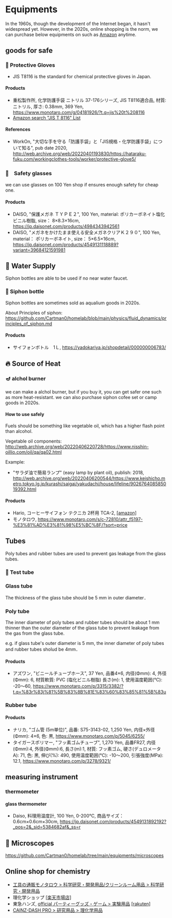 # Equipments

In the 1960s, though the development of the Internet began, it hasn't widespread yet.
However, in the 2020s, online shopping is the norm, we can purchase below equipments on such as [Amazon]() anytime.

## goods for safe

### :gloves: Protective Gloves

- JIS T8116 is the standard for chemical protective gloves in Japan.

#### Products

- 重松製作所, 化学防護手袋 ニトリル 37-176シリーズ, JIS T8116適合品, 材質:ニトリル, 厚さ: 0.38mm, 369 Yen, https://www.monotaro.com/g/04181926/?t.q=jis%20t%208116
- [Amazon search "JIS T 8116" List](https://www.amazon.co.jp/s?k=JIS+T+8116&i=industrial&rh=n%3A3445393051&s=price-asc-rank&dc&qid=1648844376&ref=sr_ex_n_1)

#### References

- WorkOn, "大切な手を守る「防護手袋」と「JIS規格・化学防護手袋」について知る", pub date 2020, http://web.archive.org/web/20220401193830/https://hataraku-fuku.com/workingclothes-tools/worker/protective-glove5/

### :goggles:　Safety glasses 

we can use glasses on 100 Yen shop if ensures enough safety for cheap one.

#### Products

- DAISO, "保護メガネ ＴＹＰＥ２", 100 Yen, material: ポリカーボネイト塩化ビニル樹脂, size： 8×8.3×16cm, https://jp.daisonet.com/products/4984343942561
- DAISO, "メガネをかけたまま使える安全メガネクリアＫ２９０", 100 Yen, material： ポリカーボネイト, size： 5×6.5×16cm, https://jp.daisonet.com/products/4549131118889?variant=39684121591981

## :non-potable_water: Water Supply

Siphon bottles are able to be used if no near water faucet.

### :lotion_bottle: Siphon bottle

Siphon bottles are sometimes sold as aqualium goods in 2020s.

About Principles of siphon: https://github.com/Cartman0/homelab/blob/main/physics/fluid_dynamics/principles_of_siphon.md

#### Products

- サイフォンボトル　1Ｌ, https://yadokariya.jp/shopdetail/000000006783/

## :fire: Source of Heat

### :diya_lamp: alchol burner

we can make a alchol burner, but if you buy it, you can get safer one such as more heat-resistant. 
we can also purchase siphon cofee set or camp goods in 2020s.

#### How to use safely

Fuels should be something like vegetable oil, which has a higher flash point than alcohol.

Vegetable oil components: http://web.archive.org/web/20220406220728/https://www.nisshin-oillio.com/oil/qa/qa02.html 

Example:

- "サラダ油で簡易ランプ" (easy lamp by plant oil), publish: 2018, http://web.archive.org/web/20220406200544/https://www.keishicho.metro.tokyo.lg.jp/kurashi/saigai/yakudachi/house/lifeline/902676408585019392.html

#### Products

- Hario, コーヒーサイフォン テクニカ 2杯用 TCA-2, [[amazon]](https://amzn.to/3Jh4v31)
- モノタロウ, https://www.monotaro.com/s/c-72810/attr_f5197-%E3%81%AD%E3%81%98%E5%BC%8F/?sort=price

## Tubes

Poly tubes and rubber tubes are used to prevent gas leakage from the glass tubes.

### :test_tube: Test tube

### Glass tube

The thickness of the glass tube should be 5 mm in outer diameter．

### Poly tube

The inner diameter of poly tubes and rubber tubes should be about 1 mm thinner than the outer diameter of the glass tube to prevent leakage from the gas from the glass tube.

e.g. if glass tube's outer diameter is 5 mm, the inner diameter of poly tubes and rubber tubes sholud be 4mm．

#### Products

- アズワン, "ビニールチューブホース", 37 Yen, 品番4×6, 内径(Φmm): 4, 外径(Φmm): 6, 材質軟質: PVC (塩化ビニル樹脂) 長さ(m): 1, 使用温度範囲(℃): -20～60, https://www.monotaro.com/p/3315/3382/?t.q=%83r%83j%81%5B%83%8B%81E%83%60%83%85%81%5B%83u

### Rubber tube

#### Products

- ナリカ, "ゴム管 (5m単位)", 品番: S75-3143-02, 1,250 Yen, 内径×外径(Φmm): 4×6, 色: 黒, https://www.monotaro.com/p/5045/6255/
- タイガースポリマー, "フッ素ゴムチューブ", 1,270 Yen, 品番FR27, 内径(Φmm):4, 外径(Φmm):6, 長さ(m):1, 材質: フッ素ゴム, 硬さ(デュロメータA): 71, 色: 黒, 伸び(%): 490, 使用温度範囲(℃): -10～200, 引張強度(MPa): 12.1, https://www.monotaro.com/p/3278/9321/

## measuring instrument

### thermometer

#### glass thermometer

- Daiso, 料理用温度計, 100 Yen, 0-200℃, 商品サイズ：0.6cm×0.6cm×30cm, https://jp.daisonet.com/products/4549131892192?_pos=2&_sid=5384682af&_ss=r

## :microscope: Microscopes

https://github.com/Cartman0/homelab/tree/main/equipments/microscopes

## Online shop for chemistry

- [工具の通販モノタロウ > 科学研究・開発用品/クリーンルーム用品 > 科学研究・開発用品](https://www.monotaro.com/s/c-135902/)
- 理化学ショップ [[楽天市場店]](https://www.rakuten.co.jp/dejima/)
- 東急ハンズ, [official パーティーグッズ・ゲーム > 実験用品](https://hands.net/cate/party/science/) [[rakuten]](https://item.rakuten.co.jp/tokyu-hands/c/0000006647/)
- [CAINZ-DASH PRO > 研究用品 > 理化学用品](https://www.cainz.com/c/ctr_v04/)

